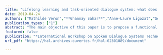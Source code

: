 ```yaml
---
title: "Lifelong learning and task-oriented dialogue system: what does it mean?"
date: 2019-04-24
authors: ["Mathilde Veron","**Ghannay Sahar**","Anne-Laure Ligozat","Sophie Rosset"]
publication_types: ["1"]
abstract: "The main objective of this paper is to propose a functional definition of lifelong learning systems adapted to the framework of task-oriented dialogue sys- tems. We mainly identified two aspects where a lifelong learning technology could be applied in such systems: to improve the natural language understanding mod- ule and to enrich the database used by the system. Given our definition, we present an example of how it could be implemented in an existing task-oriented dialogue system that is developed in the LIHLITH project."
featured: false
publication: "*International Workshop on Spoken Dialogue Systems Technology*"
url_pdf: "https://hal.archives-ouvertes.fr/hal-02301089/document"

---
```

